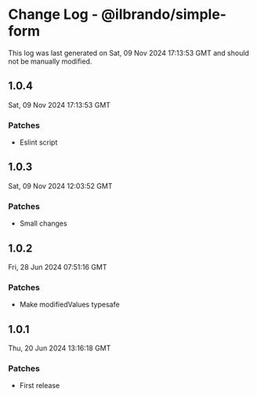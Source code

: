 # Change Log - @ilbrando/simple-form

This log was last generated on Sat, 09 Nov 2024 17:13:53 GMT and should not be manually modified.

## 1.0.4
Sat, 09 Nov 2024 17:13:53 GMT

### Patches

- Eslint script

## 1.0.3
Sat, 09 Nov 2024 12:03:52 GMT

### Patches

- Small changes

## 1.0.2
Fri, 28 Jun 2024 07:51:16 GMT

### Patches

- Make modifiedValues typesafe

## 1.0.1
Thu, 20 Jun 2024 13:16:18 GMT

### Patches

- First release

